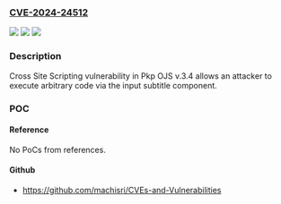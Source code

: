 ### [CVE-2024-24512](https://cve.mitre.org/cgi-bin/cvename.cgi?name=CVE-2024-24512)
![](https://img.shields.io/static/v1?label=Product&message=n%2Fa&color=blue)
![](https://img.shields.io/static/v1?label=Version&message=n%2Fa&color=blue)
![](https://img.shields.io/static/v1?label=Vulnerability&message=n%2Fa&color=brighgreen)

### Description

Cross Site Scripting vulnerability in Pkp OJS v.3.4 allows an attacker to execute arbitrary code via the input subtitle component.

### POC

#### Reference
No PoCs from references.

#### Github
- https://github.com/machisri/CVEs-and-Vulnerabilities

